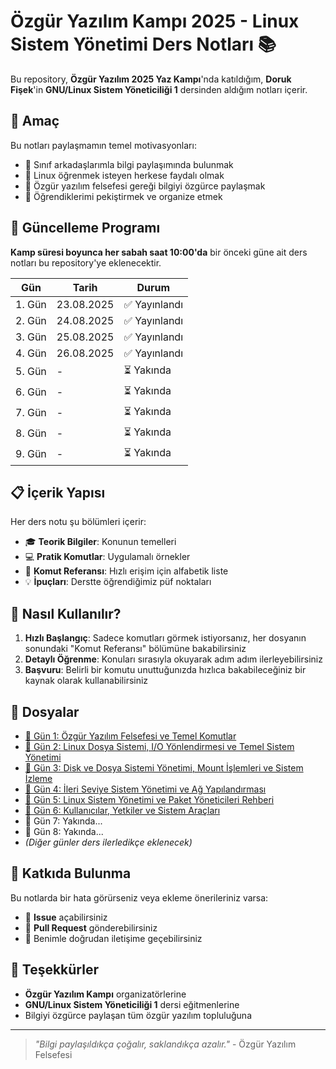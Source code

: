 # Özgür Yazılım Kampı 2025 - Linux Sistem Yönetimi Ders Notları 📚

Bu repository, **Özgür Yazılım 2025 Yaz Kampı**'nda katıldığım, **Doruk Fişek**'in **GNU/Linux Sistem Yöneticiliği 1** dersinden aldığım notları içerir.

## 🎯 Amaç

Bu notları paylaşmamın temel motivasyonları:
- 📖 Sınıf arkadaşlarımla bilgi paylaşımında bulunmak
- 🌱 Linux öğrenmek isteyen herkese faydalı olmak
- 🤝 Özgür yazılım felsefesi gereği bilgiyi özgürce paylaşmak
- 📝 Öğrendiklerimi pekiştirmek ve organize etmek

## 📅 Güncelleme Programı

**Kamp süresi boyunca her sabah saat 10:00'da** bir önceki güne ait ders notları bu repository'ye eklenecektir.

| Gün | Tarih | Durum |
|-----|-------|-------|
| 1. Gün | 23.08.2025 | ✅ Yayınlandı |
| 2. Gün | 24.08.2025 | ✅ Yayınlandı |
| 3. Gün | 25.08.2025 | ✅ Yayınlandı |
| 4. Gün | 26.08.2025 | ✅ Yayınlandı |
| 5. Gün | - | ⏳ Yakında |
| 6. Gün | - | ⏳ Yakında |
| 7. Gün | - | ⏳ Yakında |
| 8. Gün | - | ⏳ Yakında |
| 9. Gün | - | ⏳ Yakında |

## 📋 İçerik Yapısı

Her ders notu şu bölümleri içerir:
- 🎓 **Teorik Bilgiler**: Konunun temelleri
- 💻 **Pratik Komutlar**: Uygulamalı örnekler
- 📖 **Komut Referansı**: Hızlı erişim için alfabetik liste
- 💡 **İpuçları**: Derstte öğrendiğimiz püf noktaları

## 🚀 Nasıl Kullanılır?

1. **Hızlı Başlangıç**: Sadece komutları görmek istiyorsanız, her dosyanın sonundaki "Komut Referansı" bölümüne bakabilirsiniz
2. **Detaylı Öğrenme**: Konuları sırasıyla okuyarak adım adım ilerleyebilirsiniz
3. **Başvuru**: Belirli bir komutu unuttuğunızda hızlıca bakabileceğiniz bir kaynak olarak kullanabilirsiniz

## 🔗 Dosyalar

- [📂 Gün 1: Özgür Yazılım Felsefesi ve Temel Komutlar](./Özgür%20Yazılım%20Kampı:%20Linux%20Sistem%20Yönetimi%201%20(1.%20Gün%20Notları%20ve%20Özgür%20Yazılım%20Felsefesi).md)
- [📂 Gün 2: Linux Dosya Sistemi, I/O Yönlendirmesi ve Temel Sistem Yönetimi](./Özgür%20Yazılım%20Kampı:%20Linux%20Sistem%20Yönetimi%201%20(2.Gün%20Notları).md)
- [📂 Gün 3: Disk ve Dosya Sistemi Yönetimi, Mount İşlemleri ve Sistem İzleme](./Özgür%20Yazılım%20Kampı:%20Linux%20Sistem%20Yönetimi%201%20(3.%20Gün%20Notları).md)
- [📂 Gün 4: İleri Seviye Sistem Yönetimi ve Ağ Yapılandırması](./Özgür%20Yazılım%20Kampı:%20Linux%20Sistem%20Yönetimi%201%20(4.%20Gün%20Notları).md)
- [📂 Gün 5: Linux Sistem Yönetimi ve Paket Yöneticileri Rehberi](./Özgür%20Yazılım%20Kampı:%20Linux%20Sistem%20Yönetimi%201%20(5.%20Gün%20Notları).md)
- [📂 Gün 6: Kullanıcılar, Yetkiler ve Sistem Araçları](./Özgür%20Yazılım%20Kampı:%20Linux%20Sistem%20Yönetimi%201%20(6.%20Gün%20Notları).md)
- 📂 Gün 7: Yakında...
- 📂 Gün 8: Yakında...
- *(Diğer günler ders ilerledikçe eklenecek)*

## 🤝 Katkıda Bulunma

Bu notlarda bir hata görürseniz veya ekleme önerileriniz varsa:
- 🐛 **Issue** açabilirsiniz
- 🔧 **Pull Request** gönderebilirsiniz
- 📧 Benimle doğrudan iletişime geçebilirsiniz

## 🙏 Teşekkürler

- **Özgür Yazılım Kampı** organizatörlerine
- **GNU/Linux Sistem Yöneticiliği 1** dersi eğitmenlerine
- Bilgiyi özgürce paylaşan tüm özgür yazılım topluluğuna

---

> *"Bilgi paylaşıldıkça çoğalır, saklandıkça azalır."* - Özgür Yazılım Felsefesi
